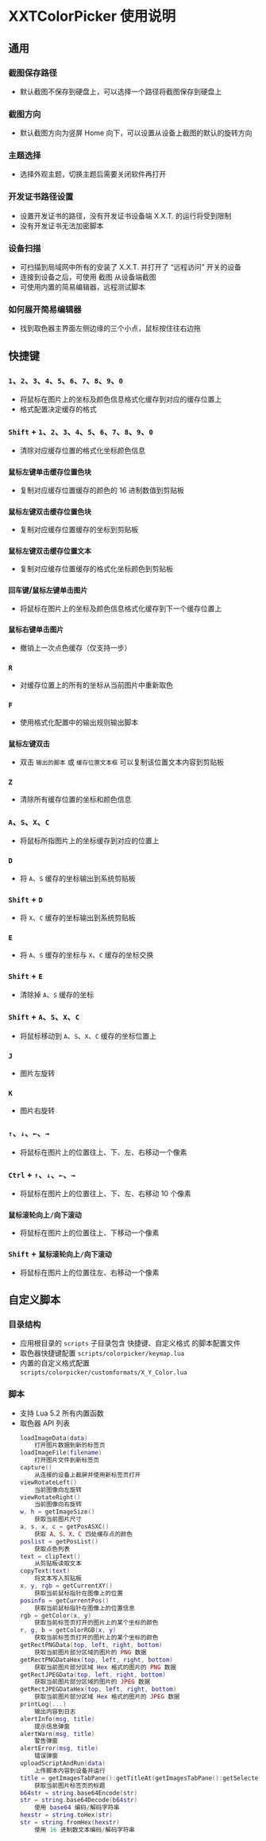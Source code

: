 # XXTColorPicker 使用说明

## 通用  

### 截图保存路径  
- 默认截图不保存到硬盘上，可以选择一个路径将截图保存到硬盘上  

### 截图方向  
- 默认截图方向为竖屏 Home 向下，可以设置从设备上截图的默认的旋转方向  

### 主题选择  
- 选择外观主题，切换主题后需要关闭软件再打开  

### 开发证书路径设置  
- 设置开发证书的路径，没有开发证书设备端 X.X.T. 的运行将受到限制  
- 没有开发证书无法加密脚本  

### 设备扫描  
- 可扫描到局域网中所有的安装了 X.X.T. 并打开了 “远程访问” 开关的设备  
- 连接到设备之后，可使用 截图 从设备端截图  
- 可使用内置的简易编辑器，远程测试脚本  

### 如何展开简易编辑器  
- 找到取色器主界面左侧边缘的三个小点，鼠标按住往右边拖  

## 快捷键  

### `1`、`2`、`3`、`4`、`5`、`6`、`7`、`8`、`9`、`0`  
- 将鼠标在图片上的坐标及颜色信息格式化缓存到对应的缓存位置上  
- 格式配置决定缓存的格式  

### `Shift` + `1`、`2`、`3`、`4`、`5`、`6`、`7`、`8`、`9`、`0`  
- 清除对应缓存位置的格式化坐标颜色信息  

### `鼠标左键单击缓存位置色块`  
- 复制对应缓存位置缓存的颜色的 16 进制数值到剪贴板  

### `鼠标左键双击缓存位置色块`  
- 复制对应缓存位置缓存的坐标到剪贴板  

### `鼠标左键双击缓存位置文本`  
- 复制对应缓存位置缓存的格式化坐标颜色到剪贴板  

### `回车键`/`鼠标左键单击图片`  
- 将鼠标在图片上的坐标及颜色信息格式化缓存到下一个缓存位置上  

### `鼠标右键单击图片`  
- 撤销上一次点色缓存（仅支持一步）  

### `R`  
- 对缓存位置上的所有的坐标从当前图片中重新取色  

### `F`  
- 使用格式化配置中的输出规则输出脚本  

### `鼠标左键双击`  
- 双击 `输出的脚本` 或 `缓存位置文本框` 可以复制该位置文本内容到剪贴板  

### `Z`  
- 清除所有缓存位置的坐标和颜色信息  

### `A`、`S`、`X`、`C`  
- 将鼠标所指图片上的坐标缓存到对应的位置上  

### `D`  
- 将 `A`、`S` 缓存的坐标输出到系统剪贴板  

### `Shift` + `D`  
- 将 `X`、`C` 缓存的坐标输出到系统剪贴板  

### `E`  
- 将 `A`、`S` 缓存的坐标与 `X`、`C` 缓存的坐标交换  

### `Shift` + `E`  
- 清除掉 `A`、`S` 缓存的坐标  

### `Shift` + `A`、`S`、`X`、`C`  
- 将鼠标移动到 `A`、`S`、`X`、`C` 缓存的坐标位置上  

### `J`  
- 图片左旋转  

### `K`  
- 图片右旋转  

### `↑`、`↓`、`←`、`→`  
- 将鼠标在图片上的位置往上、下、左、右移动一个像素  

### `Ctrl` + `↑`、`↓`、`←`、`→`  
- 将鼠标在图片上的位置往上、下、左、右移动 10 个像素  

### `鼠标滚轮向上/向下滚动`  
- 将鼠标在图片上的位置往上、下移动一个像素  

### `Shift` + `鼠标滚轮向上/向下滚动`  
- 将鼠标在图片上的位置往左、右移动一个像素  

## 自定义脚本  

### 目录结构  
- 应用根目录的 `scripts` 子目录包含 快捷键、自定义格式 的脚本配置文件  
- 取色器快捷键配置 `scripts/colorpicker/keymap.lua`  
- 内置的自定义格式配置 `scripts/colorpicker/customformats/X_Y_Color.lua`  

### 脚本  
- 支持 Lua 5.2 所有内置函数
- 取色器 API 列表
    ```lua
    loadImageData(data)
        打开图片数据到新的标签页
    loadImageFile(filename)
        打开图片文件到新标签页
    capture()
        从连接的设备上截屏并使用新标签页打开
    viewRotateLeft()
        当前图像向左旋转
    viewRotateRight()
        当前图像向右旋转
    w, h = getImageSize()
        获取当前图片尺寸
    a, s, x, c = getPosASXC()
        获取 A、S、X、C 四处缓存点的颜色
    poslist = getPosList()
        获取点色列表
    text = clipText()
        从剪贴板读取文本
    copyText(text)
        将文本写入剪贴板
    x, y, rgb = getCurrentXY()
        获取当前鼠标指针在图像上的位置
    posinfo = getCurrentPos()
        获取当前鼠标指针在图像上的位置信息
    rgb = getColor(x, y)
        获取当前标签页打开的图片上的某个坐标的颜色
    r, g, b = getColorRGB(x, y)
        获取当前标签页打开的图片上的某个坐标的颜色
    getRectPNGData(top, left, right, bottom)
        获取当前图片部分区域的图片的 PNG 数据
    getRectPNGDataHex(top, left, right, bottom)
        获取当前图片部分区域 Hex 格式的图片的 PNG 数据
    getRectJPEGData(top, left, right, bottom)
        获取当前图片部分区域的图片的 JPEG 数据
    getRectJPEGDataHex(top, left, right, bottom)
        获取当前图片部分区域 Hex 格式的图片的 JPEG 数据
    printLog(...)
        输出内容到日志
    alertInfo(msg, title)
        提示信息弹窗
    alertWarn(msg, title)
        警告弹窗
    alertError(msg, title)
        错误弹窗
    uploadScriptAndRun(data)
        上传脚本内容到设备并运行
    title = getImagesTabPane():getTitleAt(getImagesTabPane():getSelectedIndex())
        获取当前图片标签页的标题
    b64str = string.base64Encode(str)
    str = string.base64Decode(b64str)
        使用 base64 编码/解码字符串
    hexstr = string.toHex(str)
    str = string.fromHex(hexstr)
        使用 16 进制数文本编码/解码字符串
    ```